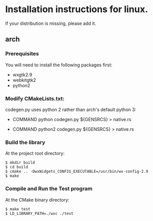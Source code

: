 # Installation instructions for linux.

If your distribution is missing, please add it.

## arch

### Prerequisites

You will need to install the following packages first:

* wxgtk2.9
* webkitgtk2
* python2

### Modify CMakeLists.txt:

codegen.py uses python 2 rather than arch's default python 3:

-    COMMAND python codegen.py ${GENSRCS} > native.rs
+    COMMAND python2 codegen.py ${GENSRCS} > native.rs

### Build the library

At the project root directory:

    $ mkdir build
    $ cd build
    $ cmake .. -DwxWidgets_CONFIG_EXECUTABLE=/usr/bin/wx-config-2.9
    $ make

### Compile and Run the Test program

At the CMake binary directory:

    $ make test
    $ LD_LIBRARY_PATH=./wxc ./test
